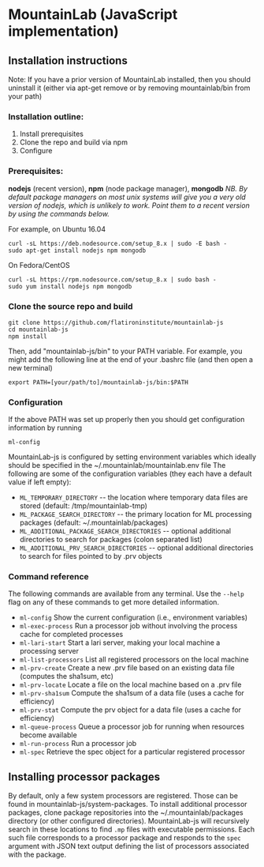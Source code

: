 # MountainLab (JavaScript implementation)

## Installation instructions

Note: If you have a prior version of MountainLab installed, then you should uninstall it (either via apt-get remove or by removing mountainlab/bin from your path)

### Installation outline:
1. Install prerequisites
2. Clone the repo and build via npm
3. Configure

### Prerequisites:
**nodejs** (recent version), **npm** (node package manager), **mongodb**
*NB. By default package managers on most unix systems will give you a very old version of nodejs, which is unlikely to work. Point them to a recent version by using the commands below.*

For example, on Ubuntu 16.04
```
curl -sL https://deb.nodesource.com/setup_8.x | sudo -E bash -
sudo apt-get install nodejs npm mongodb
```

On Fedora/CentOS
```
curl -sL https://rpm.nodesource.com/setup_8.x | sudo bash -
sudo yum install nodejs npm mongodb
```

### Clone the source repo and build

```
git clone https://github.com/flatironinstitute/mountainlab-js
cd mountainlab-js
npm install
```
Then, add "mountainlab-js/bin" to your PATH variable.
For example, you might add the following line at the end of your .bashrc file (and then open a new terminal)
```
export PATH=[your/path/to]/mountainlab-js/bin:$PATH
```

### Configuration
If the above PATH was set up properly then you should get configuration information by running
```
ml-config
```

MountainLab-js is configured by setting environment variables which ideally should be specified in the ~/.mountainlab/mountainlab.env file
The following are some of the configuration variables (they each have a default value if left empty):
* `ML_TEMPORARY_DIRECTORY` -- the location where temporary data files are stored (default: /tmp/mountainlab-tmp)
* `ML_PACKAGE_SEARCH_DIRECTORY` -- the primary location for ML processing packages (default: ~/.mountainlab/packages)
* `ML_ADDITIONAL_PACKAGE_SEARCH_DIRECTORIES` -- optional additional directories to search for packages (colon separated list)
* `ML_ADDITIONAL_PRV_SEARCH_DIRECTORIES` -- optional additional directories to search for files pointed to by .prv objects

### Command reference

The following commands are available from any terminal. Use the `--help` flag on any of these commands to get more detailed information.
* `ml-config`  Show the current configuration (i.e., environment variables)
* `ml-exec-process`  Run a processor job without involving the process cache for completed processes
* `ml-lari-start`  Start a lari server, making your local machine a processing server
* `ml-list-processors`  List all registered processors on the local machine
* `ml-prv-create`  Create a new .prv file based on an existing data file (computes the sha1sum, etc)
* `ml-prv-locate`  Locate a file on the local machine based on a .prv file
* `ml-prv-sha1sum`  Compute the sha1sum of a data file (uses a cache for efficiency)
* `ml-prv-stat`  Compute the prv object for a data file (uses a cache for efficiency)
* `ml-queue-process`  Queue a processor job for running when resources become available
* `ml-run-process`  Run a processor job
* `ml-spec`  Retrieve the spec object for a particular registered processor

## Installing processor packages

By default, only a few system processors are registered. Those can be found in mountainlab-js/system-packages. To install additional processor packages, clone package repositories into the ~/.mountainlab/packages directory (or other configured directories). MountainLab-js will recursively search in these locations to find `.mp` files with executable permissions. Each such file corresponds to a processor package and responds to the `spec` argument with JSON text output defining the list of processors associated with the package.
